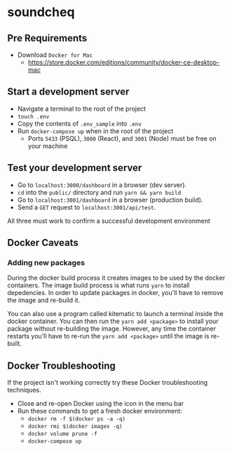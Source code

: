 # soundcheq

## Pre Requirements

- Download `Docker for Mac`
  - https://store.docker.com/editions/community/docker-ce-desktop-mac

## Start a development server

- Navigate a terminal to the root of the project
- `touch .env`
- Copy the contents of `.env_sample` into `.env`
- Run `docker-compose up` when in the root of the project
  - Ports `5433` (PSQL), `3000` (React), and `3001` (Node) must be free on your machine

## Test your development server

- Go to `localhost:3000/dashboard` in a browser (dev server).
- `cd` into the `public/` directory and run `yarn && yarn build`
- Go to `localhost:3001/dashboard` in a browser (production build).
- Send a `GET` request to `localhost:3001/api/test`.

All three must work to confirm a successful development environment

## Docker Caveats

### Adding new packages

During the docker build process it creates images to be used by the docker containers. The image build process is what runs `yarn` to install depedencies. In order to update packages in docker, you'll have to remove the image and re-build it.

You can also use a program called kitematic to launch a terminal inside the docker container. You can then run the `yarn add <package>` to install your package without re-building the image. However, any time the container restarts you'll have to re-run the `yarn add <package>` until the image is re-built.


## Docker Troubleshooting

If the project isn't working correctly try these Docker troubleshooting techniques.

* Close and re-open Docker using the icon in the menu bar
* Run these commands to get a fresh docker environment:
  * `docker rm -f $(docker ps -a -q)`
  * `docker rmi $(docker images -q)`
  * `docker volume prune -f`
  * `docker-compose up`
